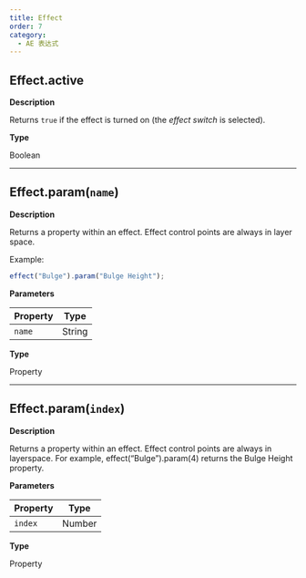 ```yaml
---
title: Effect
order: 7
category:
  - AE 表达式
---
```


## Effect.active

**Description**

Returns `true` if the effect is turned on (the _effect switch_ is selected).

**Type**

Boolean

---

## Effect.param(`name`)

**Description**

Returns a property within an effect. Effect control points are always in layer
space.

Example:

```javascript
effect("Bulge").param("Bulge Height");
```

**Parameters**

| Property | Type   |
| -------- | ------ |
| `name`   | String |

**Type**

Property

---

## Effect.param(`index`)

**Description**

Returns a property within an effect. Effect control points are always in layerspace. For example, effect(“Bulge”).param(4) returns the Bulge Height
property.

**Parameters**

| Property | Type   |
| -------- | ------ |
| `index`  | Number |

**Type**

Property
